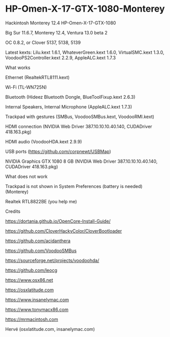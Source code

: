 # HP-Omen-X-17-GTX-1080-Monterey
Hackintosh Monterey 12.4 HP-Omen-X-17-GTX-1080



Big Sur 11.6.7, Monterey 12.4, Ventura 13.0 beta 2

OC 0.8.2, or Clover 5137, 5138, 5139

Latest kexts: Lilu.kext 1.6.1, WhateverGreen.kext 1.6.0, VirtualSMC.kext 1.3.0, VoodooPS2Controller.kext 2.2.9, AppleALC.kext 1.7.3 

What works

Ethernet (RealtekRTL8111.kext)

Wi-Fi (TL-WN725N)

Bluetooth (Hideez Bluetooth Dongle, BlueToolFixup.kext 2.6.3)

Internal Speakers, Internal Microphone (AppleALC.kext 1.7.3)

Trackpad with gestures (SMBus, VoodooSMBus.kext, VoodooRMI.kext)

HDMI connection (NVIDIA Web Driver 387.10.10.10.40.140, CUDADriver 418.163.pkg)

HDMI audio (VoodooHDA.kext 2.9.9)

USB ports (https://github.com/corpnewt/USBMap)

NVIDIA Graphics GTX 1080 8 GB (NVIDIA Web Driver 387.10.10.10.40.140, CUDADriver 418.163.pkg)

What does not work

Trackpad is not shown in System Preferences (battery is needed) (Monterey)

Realtek RTL8822BE (you help me)

Credits

https://dortania.github.io/OpenCore-Install-Guide/

https://github.com/CloverHackyColor/CloverBootloader

https://github.com/acidanthera

https://github.com/VoodooSMBus

https://sourceforge.net/projects/voodoohda/

https://github.com/leocg

https://www.osx86.net

https://osxlatitude.com

https://www.insanelymac.com

https://www.tonymacx86.com

https://mrmacintosh.com

Hervé (osxlatitude.com, insanelymac.com)
